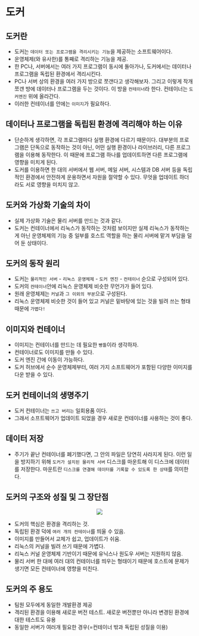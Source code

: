 # 도커

## 도커란

- 도커는 `데이터 또는 프로그램을 격리시키는 기능`을 제공하는 소프트웨어이다.
- 운영체제(와 유사한)를 통째로 격리하는 기능을 제공.
- 한 PC나, 서버에서는 여러 가지 프로그램이 동시에 돌아가나, 도커에서는 데이터나 프로그램을 독립된 환경에서 격리시킨다.
- PC나 서버 상의 환경을 여러 가지 방으로 쪼갠다고 생각해보자. 그리고 이렇게 작개 쪼갠 방에 데이터나 프로그램을 두는 것이다. 이 방을 `컨테이너`라 한다. 컨테이너는 `도커엔진` 위에 올라간다.
- 이러한 컨테이너를 안에는 `이미지`가 필요하다.

## 데이터나 프로그램을 독립된 환경에 격리해야 하는 이유

- 단순하게 생각하면, 각 프로그램마다 실행 환경에 다르기 때문이다. 대부분의 프로그램은 단독으로 동작하는 것이 아닌, 어떤 실행 환경이나 라이브러리, 다른 프로그램을 이용해 동작한다. 이 때문에 프로그램 하나를 업데이트하면 다른 프로그램에 영향을 미치게 된다.
- 도커를 이용하면 한 대의 서버에서 웹 서버, 메일 서버, 시스템과 DB 서버 등을 독립적인 환경에서 안전하게 운용하면서 자원을 절약할 수 있다. 무엇을 업데이트 하더라도 서로 영향을 미치지 않고.

## 도커와 가상화 기술의 차이

- 실제 가상화 기술은 물리 서버를 만드는 것과 같다.
- 도커는 컨테이너에서 리눅스가 동작하는 것처럼 보이지만 실제 리눅스가 동작하는게 아닌 운영체제의 기능 중 일부를 호스트 역할을 하는 물리 서버에 맡겨 부담을 덜어 둔 상태이다.

## 도커의 동작 원리

- 도커는 `물리적인 서버` - `리눅스 운영체제` - `도커 엔진` - `컨테이너` 순으로 구성되어 있다.
- 도커의 `컨테이너`안에 리눅스 운영체제 비슷한 무언가가 들어 있다.
- 원래 운영체제는 `커널`과 `그 이외의 부분`으로 구성된다.
- 리눅스 운영체제 비슷한 것이 들어 있고 커널은 밑바탕에 있는 것을 빌려 쓰는 형태 때문에 `가볍다!`

## 이미지와 컨테이너

- 이미지는 컨테이너를 만드는 데 필요한 `빵틀`이라 생각하자.
- 컨테이너로도 이미지를 만들 수 있다.
- 도커 엔진 간에 이동이 가능하다.
- 도커 허브에서 순수 운영체제부터, 여러 가지 소프트웨어가 포함된 다양한 이미지를 다운 받을 수 있다.

## 도커 컨테이너의 생명주기

- 도커 컨테이너는 `쓰고 버리는` 일회용품 이다.
- 그래서 소프트웨어가 업데이트 되었을 경우 새로운 컨테이너를 사용하는 것이 좋다.

## 데이터 저장

- 주기가 끝난 컨테이너를 폐기했다면, 그 안의 파일은 당연히 사라지게 된다. 이런 일을 방지하기 위해 `도커가 설치된 물리적 서버` 디스크를 마운트해 이 디스크에 데이터를 저장한다. 마운트란 `디스크를 연결해 데이터를 기록할 수 있도록 한 상태`를 의미한다.

## 도커의 구조와 성질 및 그 장단점

<div align="center">
<img src="https://user-images.githubusercontent.com/97272787/240784863-c9080556-3a6c-4604-a71a-f0e0c43e5814.png">
</div>

- 도커의 핵심은 환경을 격리하는 것.
- 독립된 환경 덕에 `여러 개의 컨테이너`를 띄울 수 있음.
- 이미지를 만들어서 교체가 쉽고, 업데이트가 쉬움.
- 리눅스의 커널을 빌려 쓰기 때문에 가볍다.
- 리눅스 커널 운영체제 기반이기 때문에 유닉스나 원도우 서버는 지원하지 않음.
- 물리 서버 한 대에 여러 대의 컨테이너를 띄우는 형태이기 때문에 호스트에 문제가 생기면 모든 컨테이너에 영향을 미친다.

## 도커의 주 용도

- 팀원 모두에게 동일한 개발환경 제공
- 격리된 환경을 이용해 새로운 버전 테스트. 새로운 버전뿐만 아니라 변경된 환경에 대한 테스트도 유용
- 동일한 서버가 여러개 필요한 경우(=컨테이너 밖과 독립된 성질을 이용)

